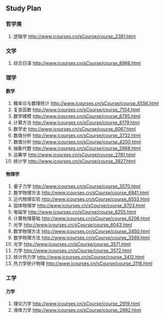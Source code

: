 ## Study Plan
### 哲学类
1. 逻辑学 http://www.icourses.cn/sCourse/course_2381.html
### 文学
1. 综合日语 http://www.icourses.cn/sCourse/course_6966.html
### 理学
#### 数学
1. 概率论与数理统计 http://www.icourses.cn/sCourse/course_6556.html
2. 复变函数 http://www.icourses.cn/sCourse/course_7104.html
3. 数学建模 http://www.icourses.cn/sCourse/course_6795.html
4. 计算方法 http://www.icourses.cn/sCourse/course_6179.html
5. 数学史 http://www.icourses.cn/sCourse/course_6067.html
6. 数值分析 http://www.icourses.cn/sCourse/course_3732.html
7. 数值分析 http://www.icourses.cn/sCourse/course_4200.html
8. 抽象代数 http://www.icourses.cn/sCourse/course_5968.html
9. 运筹学 http://www.icourses.cn/sCourse/course_2781.html
10. 统计学 http://www.icourses.cn/sCourse/course_3827.html
#### 物理学
1. 量子力学 http://www.icourses.cn/sCourse/course_3570.html
2. 数学物理方法 http://www.icourses.cn/sCourse/course_6941.html
3. 近代物理实验 http://www.icourses.cn/sCourse/course_6553.html
4. 固体物理学 http://www.icourses.cn/sCourse/course_6703.html
5. 电磁学 http://www.icourses.cn/sCourse/course_6255.html
6. 计算物理基础 http://www.icourses.cn/sCourse/course_6206.html
7. 光学 http://www.icourses.cn/sCourse/course_6043.html
8. 数学物理方法 http://www.icourses.cn/sCourse/course_3450.html
9. 数学物理方法 http://www.icourses.cn/sCourse/course_3569.html
10. 光学 http://www.icourses.cn/sCourse/course_3571.html
11. 力学 http://www.icourses.cn/sCourse/course_3572.html
12. 统计热力学 http://www.icourses.cn/sCourse/course_3412.html
13. 热力学统计物理 http://www.icourses.cn/sCourse/course_3118.html
### 工学
#### 力学
1. 理论力学 http://www.icourses.cn/sCourse/course_2919.html
2. 液体力学 http://www.icourses.cn/sCourse/course_2992.html
#### 












